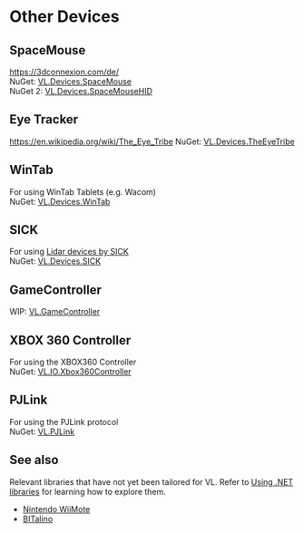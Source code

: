 # Other Devices

## SpaceMouse
https://3dconnexion.com/de/  
NuGet: [VL.Devices.SpaceMouse](https://www.nuget.org/packages/VL.Devices.SpaceMouse)  
NuGet 2: [VL.Devices.SpaceMouseHID](https://www.nuget.org/packages/VL.Devices.SpaceMouseHID)

## Eye Tracker
https://en.wikipedia.org/wiki/The_Eye_Tribe
NuGet: [VL.Devices.TheEyeTribe](https://www.nuget.org/packages/VL.Devices.TheEyeTribe)

## WinTab
For using WinTab Tablets (e.g. Wacom)  
NuGet: [VL.Devices.WinTab](https://www.nuget.org/packages/VL.Devices.WinTab)

## SICK
For using [Lidar devices by SICK](https://www.sick.com/de/de/mess-und-detektionsloesungen/3d-lidar-sensoren/c/g282752)  
NuGet: [VL.Devices.SICK](https://www.nuget.org/packages/VL.Devices.SICK)

## GameController
WIP: [VL.GameController](https://discourse.vvvv.org/t/vl-gamecontroller/20570)

## XBOX 360 Controller
For using the XBOX360 Controller  
NuGet: [VL.IO.Xbox360Controller](https://www.nuget.org/packages/VL.IO.Xbox360Controller)
 		
## PJLink
For using the PJLink protocol  
NuGet: [VL.PJLink](https://www.nuget.org/packages/VL.PJLink) 

## See also
Relevant libraries that have not yet been tailored for VL. Refer to [Using .NET libraries](../extending/using-net-libraries.md) for learning how to explore them.
* [Nintendo WiiMote](https://www.nuget.org/packages/WiimoteLib/)
* [BITalino](https://www.nuget.org/packages/Bitalino.Net/)